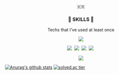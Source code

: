 <p align="center">🇰🇷</p>

<h3 align="center">👊 SKILLS 👊</h3>

<p align="center"> Techs that I've used at least once </p>

<p align="center">
	<img src="https://img.shields.io/badge/Android-3DDC84?style=flat-square&logo=Android&logoColor=white"/>
</p>

<p align="center">
	<img src="https://img.shields.io/badge/Kotlin-0095D5?style=flat-square&logo=Kotlin&logoColor=white"/>&nbsp 
	<img src="https://img.shields.io/badge/Java-007396?style=flat-square&logo=Java&logoColor=white"/>&nbsp 
	<img src="https://img.shields.io/badge/C++-00599C?style=flat-square&logo=C%2B%2B&logoColor=white"/>&nbsp 
	<img src="https://img.shields.io/badge/C-A8B9CC?style=flat-square&logo=C&logoColor=white"/>&nbsp
</p>


<p align="center">
	<a href="https://hits.seeyoufarm.com"><img src="https://hits.seeyoufarm.com/api/count/incr/badge.svg?url=https%3A%2F%2Fgithub.com%2Fhansh0101&count_bg=%2379C83D&title_bg=%23555555&icon=android.svg&icon_color=%2379C83D&title=hits&edge_flat=false"/></a>
</p>

[![Anurag's github stats](https://github-readme-stats.vercel.app/api?username=hansh0101)](https://github.com/anuraghazra/github-readme-stats)   [![solved.ac tier](http://mazassumnida.wtf/api/v2/generate_badge?boj=hansh0101)](https://solved.ac/hansh0101)
